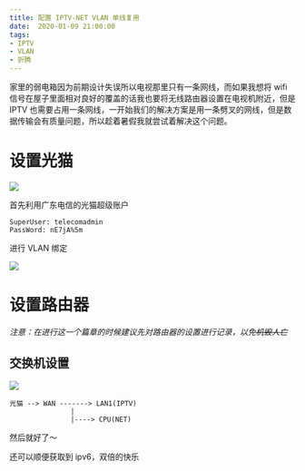 ```yaml
---
title: 配置 IPTV-NET VLAN 单线复用
date:  2020-01-09 21:00:00
tags:
- IPTV
- VLAN
- 折腾
---
```


家里的弱电箱因为前期设计失误所以电视那里只有一条网线，而如果我想将 wifi 信号在屋子里面相对良好的覆盖的话我也要将无线路由器设置在电视机附近，但是 IPTV 也需要占用一条网线，一开始我们的解决方案是用一条劈叉的网线，但是数据传输会有质量问题，所以趁着暑假我就尝试着解决这个问题。

# 设置光猫

![](https://cdn.lvcshu.info/img/20200109001.png)

首先利用广东电信的光猫超级账户

```
SuperUser: telecomadmin
PassWord: nE7jA%5m
```

进行 VLAN 绑定

![](https://cdn.lvcshu.info/img/20200109002.png)

# 设置路由器

*注意：在进行这一个篇章的时候建议先对路由器的设置进行记录，以免~~机毁人亡~~*

## 交换机设置

![](https://cdn.lvcshu.info/img/20200109003.png)

```
光猫 --> WAN -------> LAN1(IPTV)
               |
               |----> CPU(NET)
```

然后就好了～

还可以顺便获取到 ipv6，双倍的快乐

